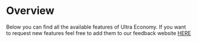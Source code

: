 # Overview
Below you can find all the available features of Ultra Economy. If you want to request new features feel free to add them to our feedback website [HERE](https://feedback.techscode.de/t/ultraeconomy) <!--- <<<<<<< ADD THE RIGHT LINK TO THE PLUGIN SECTION OF THE FEEDBACK WEBSITE -->
